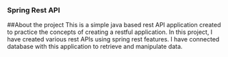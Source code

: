 ### Spring Rest API
##About the project
This is a simple java based rest API application created to practice the concepts of creating a restful application. In this project, I have created various rest APIs using spring rest features. I have connected database with this application to retrieve and manipulate data. 

